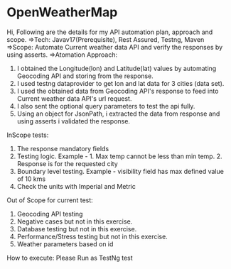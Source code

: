 # OpenWeatherMap
Hi,
Following are the details for my API automation plan, approach and scope.
=>Tech: Javav17(Prerequisite), Rest Assured, Testng, Maven
=>Scope: Automate Current weather data API and verify the responses by using asserts. 
=>Atomation Approach:
1. I obtained the Longitude(lon) and Latitude(lat) values by automating Geocoding API and storing from the response.
2. I used testng dataprovider to get lon and lat data for 3 cities (data set).
3. I used the obtained data from Geocoding API's response to feed into Current weather data API's url request.
4. I also sent the optional query parameters to test the api fully.
5. Using an object for JsonPath, i extracted the data from response and using asserts i validated the response.

InScope tests:
1. The response mandatory fields
2. Testing logic. Example - 1. Max temp cannot be less than min temp. 2. Response is for the requested city
3. Boundary level testing. Example - visibility field has max defined value of 10 kms
4. Check the units with Imperial and Metric
 
Out of Scope for current test:
1. Geocoding API testing 
2. Negative cases but not in this exercise. 
3. Database testing but not in this exercise.
4. Performance/Stress testing but not in this exercise.
5. Weather parameters based on id

How to execute:
Please Run as TestNg test

